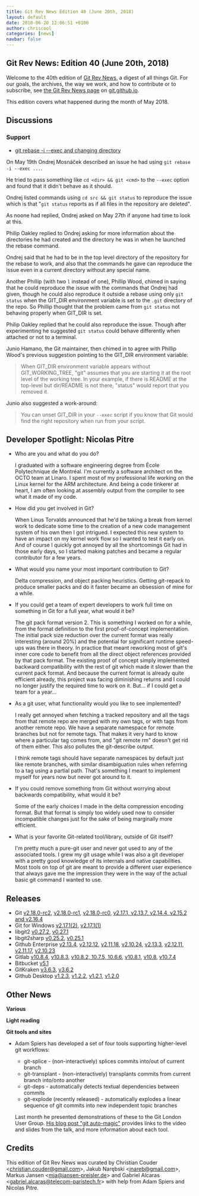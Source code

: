 ```yaml
---
title: Git Rev News Edition 40 (June 20th, 2018)
layout: default
date: 2018-06-20 12:06:51 +0100
author: chriscool
categories: [news]
navbar: false
---
```


## Git Rev News: Edition 40 (June 20th, 2018)

Welcome to the 40th edition of [Git Rev News](https://git.github.io/rev_news/rev_news/),
a digest of all things Git. For our goals, the archives, the way we work, and how to contribute or to
subscribe, see [the Git Rev News page](https://git.github.io/rev_news/rev_news/) on [git.github.io](http://git.github.io).

This edition covers what happened during the month of May 2018.

## Discussions

<!---
### General
-->

<!---
### Reviews
-->

### Support

* [git rebase -i --exec and changing directory](https://public-inbox.org/git/CAAUqJDu_3DTyd1cFKaNRKOzo3AHosfxP1jjWpa=HGtyAyitTeA@mail.gmail.com/)

On May 19th Ondrej Mosnáček described an issue he had using `git rebase -i --exec ...`.

He tried to pass something like `cd <dir> && git <cmd>` to the
`--exec` option and found that it didn't behave as it should.

Ondrej listed commands using `cd src && git status` to reproduce the
issue which is that "`git status` reports as if all files in the
repository are deleted".

As noone had replied, Ondrej asked on May 27th if anyone had time to
look at this.

Philip Oakley replied to Ondrej asking for more information about the
directories he had created and the directory he was in when he
launched the rebase command.

Ondrej said that he had to be in the top level directory of the
repository for the rebase to work, and also that the commands he gave
can reproduce the issue even in a current directory without any
special name.

Another Phillip (with two `l` instead of one), Phillip Wood, chimed in
saying that he could reproduce the issue with the commands that Ondrej
had given, though he could also reproduce it outside a rebase using
only `git status` when the GIT_DIR environment variable is set to the
`.git` directory of the repo. So Phillip thought that the problem came
from `git status` not behaving properly when GIT_DIR is set.

Philip Oakley replied that he could also reproduce the issue. Though
after experimenting he suggested `git status` could behave differently
when attached or not to a terminal.

Junio Hamano, the Git maintainer, then chimed in to agree with Phillip
Wood's previous suggestion pointing to the GIT_DIR environment
variable:

> When GIT_DIR environment variable appears without GIT_WORKING_TREE,
> "git" assumes that you are starting it at the root level of the
> working tree. In your example, if there is README at the top-level
> but dir/README is not there, "status" would report that you removed
> it.

Junio also suggested a work-around:

> You can unset GIT_DIR in your `--exec` script if you know that
> Git would find the right repository when run from your script.


## Developer Spotlight: Nicolas Pitre

* Who are you and what do you do?

  I graduated with a software engineering degree from École Polytechnique de
  Montréal. I'm currently a software architect on the OCTO team at Linaro.
  I spent most of my professional life working on the Linux kernel for the ARM
  architecture. And being a code tinkerer at heart, I am often looking at assembly
  output from the compiler to see what it made of my code.

* How did you get involved in Git?

  When Linus Torvalds announced that he'd be taking a break from kernel work to
  dedicate some time to the creation of a new code management system of his own
  then I got intrigued. I expected this new system to have an impact on my kernel
  work flow so I wanted to test it early on.  And of course I quickly got annoyed
  by all the shortcomings Git had in those early days, so I started making
  patches and became a regular contributor for a few years.

* What would you name your most important contribution to Git?

  Delta compression, and object packing heuristics. Getting git-repack to produce
  smaller packs and do it faster became an obsession of mine for a while.

* If you could get a team of expert developers to work full time on something
  in Git for a full year, what would it be?

  The git pack format version 2. This is something I worked on for a while, from
  the format definition to the first proof-of-concept implementation. The initial
  pack size reduction over the current format was really interesting (around 20%)
  and the potential for significant runtime speed-ups was there in theory. In
  practice that meant reworking most of git's inner core code to benefit from all
  the direct object references provided by that pack format. The existing proof
  of concept simply implemented backward compatibility with the rest of git which
  made it slower than the current pack format. And because the current format is
  already quite efficient already, this project was facing diminishing returns
  and I could no longer justify the required time to work on it. But... if
  I could get a team for a year...

* As a git user, what functionality would you like to see implemented?

  I really get annoyed when fetching a tracked repository and all the tags from
  that remote repo are merged with my own tags, or with tags from another remote
  repo. We have a separate namespace for remote branches but not for remote tags.
  That makes it very hard to know where a particular tag comes from, and "git
  remote rm" doesn't get rid of them either. This also pollutes the git-describe
  output.

  I think remote tags should have separate namespaces by default just like remote
  branches, with similar disambiguation rules when referring to a tag using
  a partial path. That's something I meant to implement myself for years now but
  never got around to it.

* If you could remove something from Git without worrying about backwards
  compatibility, what would it be?

  Some of the early choices I made in the delta compression encoding format. But
  that format is simply too widely used now to consider incompatible changes just
  for the sake of being marginally more efficient.

* What is your favorite Git-related tool/library, outside of Git itself?

  I'm pretty much a pure-git user and never got used to any of the associated
  tools. I grew my git usage while I was also a git developer with a pretty good
  knowledge of its internals and native capabilities.  Most tools on top of git
  are meant to provide a different user experience that always gave me the
  impression they were in the way of the actual basic git command I wanted to
  use.

## Releases

+ Git [v2.18.0-rc2](https://public-inbox.org/git/xmqqefha5o9g.fsf@gitster-ct.c.googlers.com/), [v2.18.0-rc1](https://public-inbox.org/git/xmqqwove4pzo.fsf@gitster-ct.c.googlers.com/), [v2.18.0-rc0](https://public-inbox.org/git/xmqqr2lsdam9.fsf@gitster-ct.c.googlers.com/), [v2.17.1, v2.13.7, v2.14.4, v2.15.2 and v2.16.4](https://public-inbox.org/git/xmqqy3g2flb6.fsf@gitster-ct.c.googlers.com/)
+ Git for Windows [v2.17.1(2)](https://github.com/git-for-windows/git/releases/tag/v2.17.1.windows.2), [v2.17.1(1)](https://github.com/git-for-windows/git/releases/tag/v2.17.1.windows.1)
+ libgit2 [v0.27.2](https://github.com/libgit2/libgit2/releases/tag/v0.27.2), [v0.27.1](https://github.com/libgit2/libgit2/releases/tag/v0.27.1)
+ libgit2sharp [v0.25.2](https://github.com/libgit2/libgit2sharp/releases/tag/v0.25.2), [v0.25.1](https://github.com/libgit2/libgit2sharp/releases/tag/v0.25.1)
+ Github Enterprise [v2.13.4](https://enterprise.github.com/releases/2.13.4), [v2.12.12](https://enterprise.github.com/releases/2.12.12), [v2.11.18](https://enterprise.github.com/releases/2.11.18), [v2.10.24](https://enterprise.github.com/releases/2.10.24), [v2.13.3](https://enterprise.github.com/releases/2.13.3), [v2.12.11](https://enterprise.github.com/releases/2.12.11), [v2.11.17](https://enterprise.github.com/releases/2.11.17), [v2.10.23](https://enterprise.github.com/releases/2.10.23)
+ Gitlab [v10.8.4](https://about.gitlab.com/2018/06/07/gitlab-10-8-4-released/), [v10.8.3](https://about.gitlab.com/2018/06/01/gitlab-10-8-3-released/), [v10.8.2, 10.7.5, 10.6.6](https://about.gitlab.com/2018/05/29/security-release-gitlab-10-dot-8-dot-2-released/), [v10.8.1](https://about.gitlab.com/2018/05/24/gitlab-10-8-1-released/), [v10.8](https://about.gitlab.com/2018/05/22/gitlab-10-8-released/), [v10.7.4](https://about.gitlab.com/2018/05/22/gitlab-10-7-4-released/)
+ Bitbucket [v5.1](https://confluence.atlassian.com/bitbucketserver/bitbucket-server-5-10-release-notes-948214779.html)
+ GitKraken [v3.6.3](https://support.gitkraken.com/release-notes/current), [v3.6.2](https://support.gitkraken.com/release-notes/current)
+ Github Desktop [v1.2.3](https://desktop.github.com/), [v1.2.2](https://desktop.github.com/), [v1.2.1](https://desktop.github.com/), [v1.2.0](https://desktop.github.com/)

## Other News

__Various__


__Light reading__


__Git tools and sites__

*   Adam Spiers has developed a set of four tools supporting higher-level git
    workflows:

    *   git-splice - (non-interactively) splices commits into/out of current
        branch
    *   git-transplant - (non-interactively) transplants commits from current
        branch into/onto another
    *   git-deps - automatically detects textual dependencies between commits
    *   git-explode (recently released) - automatically explodes a linear
        sequence of git commits into new independent topic branches

    Last month he presented demonstrations of these to the Git London
    User Group.  [His blog post "git auto-magic"](https://blog.adamspiers.org/2018/06/14/git-auto-magic/)
    provides links to the video and slides from the talk, and more
    information about each tool.

## Credits

This edition of Git Rev News was curated by
Christian Couder &lt;<christian.couder@gmail.com>&gt;,
Jakub Narębski &lt;<jnareb@gmail.com>&gt;,
Markus Jansen &lt;<mja@jansen-preisler.de>&gt; and
Gabriel Alcaras &lt;<gabriel.alcaras@telecom-paristech.fr>&gt;
with help from Adam Spiers and Nicolas Pitre.
